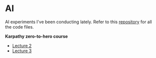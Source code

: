 # AI

AI experiments I've been conducting lately. Refer to this [repository](https://github.com/gabrielfior/ai-experiments/) for all the code files.

**Karpathy zero-to-hero course**

- [Lecture 2](./ai/lecture2.md)
- [Lecture 3](./ai/lecture3.md)
